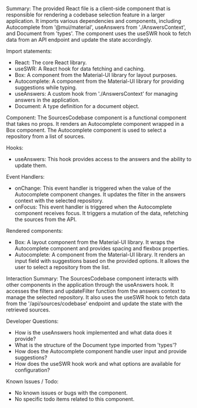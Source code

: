 Summary:
The provided React file is a client-side component that is responsible for rendering a codebase selection feature in a larger application. It imports various dependencies and components, including Autocomplete from '@mui/material', useAnswers from './AnswersContext', and Document from 'types'. The component uses the useSWR hook to fetch data from an API endpoint and update the state accordingly.

Import statements:
- React: The core React library.
- useSWR: A React hook for data fetching and caching.
- Box: A component from the Material-UI library for layout purposes.
- Autocomplete: A component from the Material-UI library for providing suggestions while typing.
- useAnswers: A custom hook from './AnswersContext' for managing answers in the application.
- Document: A type definition for a document object.

Component:
The SourcesCodebase component is a functional component that takes no props. It renders an Autocomplete component wrapped in a Box component. The Autocomplete component is used to select a repository from a list of sources.

Hooks:
- useAnswers: This hook provides access to the answers and the ability to update them.

Event Handlers:
- onChange: This event handler is triggered when the value of the Autocomplete component changes. It updates the filter in the answers context with the selected repository.
- onFocus: This event handler is triggered when the Autocomplete component receives focus. It triggers a mutation of the data, refetching the sources from the API.

Rendered components:
- Box: A layout component from the Material-UI library. It wraps the Autocomplete component and provides spacing and flexbox properties.
- Autocomplete: A component from the Material-UI library. It renders an input field with suggestions based on the provided options. It allows the user to select a repository from the list.

Interaction Summary:
The SourcesCodebase component interacts with other components in the application through the useAnswers hook. It accesses the filters and updateFilter function from the answers context to manage the selected repository. It also uses the useSWR hook to fetch data from the '/api/sources/codebase' endpoint and update the state with the retrieved sources.

Developer Questions:
- How is the useAnswers hook implemented and what data does it provide?
- What is the structure of the Document type imported from 'types'?
- How does the Autocomplete component handle user input and provide suggestions?
- How does the useSWR hook work and what options are available for configuration?

Known Issues / Todo:
- No known issues or bugs with the component.
- No specific todo items related to this component.